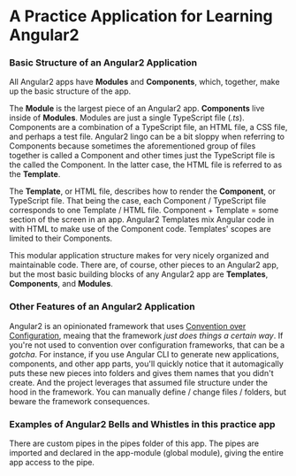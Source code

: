 <h1><bold>A Practice Application for Learning Angular2</bold></h1>


<h3><bold>Basic Structure of an Angular2 Application</bold></h3>
All Angular2 apps have <strong>Modules</strong> and <strong>Components</strong>, which, together, make up the basic structure of the app. 

The <strong>Module</strong> is the largest piece of an Angular2 app. <strong>Components</strong> live inside of <strong>Modules</strong>. Modules are just a single TypeScript file (<em>.ts</em>). Components are a combination of a TypeScript file, an HTML file, a CSS file, and perhaps a test file. Angular2 lingo can be a bit sloppy when referring to Components because sometimes the aforementioned group of files together is called a Component and other times just the TypeScript file is the called the Component. In the latter case, the HTML file is referred to as the <strong>Template</strong>.

The <strong>Template</strong>, or HTML file, describes how to render the <strong>Component</strong>, or TypeScript file. That being the case, each Component / TypeScript file corresponds to one Template / HTML file. Component + Template = some section of the screen in an app. Angular2 Templates mix Angular code in with HTML to make use of the Component code. Templates' scopes are limited to their Components. 

This modular application structure makes for very nicely organized and maintainable code. There are, of course, other pieces to an Angular2 app, but the most basic building blocks of any Angular2 app are <strong>Templates</strong>, <strong>Components</strong>, and <strong>Modules</strong>.


<h3><bold>Other Features of an Angular2 Application</bold></h3>
Angular2 is an opinionated framework that uses <u>Convention over Configuration</u>, meaing that the framework <em>just does things a certain way</em>. If you're not used to convention over configuration frameworks, that can be a <em>gotcha</em>. For instance, if you use Angular CLI to generate new applications, components, and other app parts, you'll quickly notice that it automagically puts these new pieces into folders and gives them names that you didn't create. And the project leverages that assumed file structure under the hood in the framework. You can manually define / change files / folders, but beware the framework consequences.

<h3><bold>Examples of Angular2 Bells and Whistles in this practice app</bold></h3>
There are custom pipes in the pipes folder of this app. The pipes are imported and declared in the app-module (global module), giving the entire app access to the pipe.
